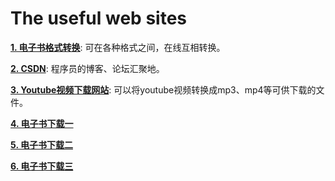 # The useful web sites

[**1. 电子书格式转换**](https://convertio.co/download/f20140181aa5325dcff28a5adc3e9fdd64b1b1/): 可在各种格式之间，在线互相转换。

[**2. CSDN**](https://www.csdn.net/): 程序员的博客、论坛汇聚地。

[**3. Youtube视频下载网站**](https://www.youtubeconverter.io/en2): 可以将youtube视频转换成mp3、mp4等可供下载的文件。  

[**4. 电子书下载一**](http://www.lingocn.com/)

[**5. 电子书下载二**](https://www.xgv5.com/24.html)

[**6. 电子书下载三**](https://epubw.com/)